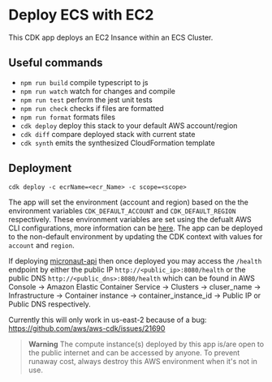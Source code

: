 # Deploy ECS with EC2

This CDK app deploys an EC2 Insance within an ECS Cluster.

## Useful commands

- `npm run build` compile typescript to js
- `npm run watch` watch for changes and compile
- `npm run test` perform the jest unit tests
- `npm run check` checks if files are formatted
- `npm run format` formats files
- `cdk deploy` deploy this stack to your default AWS account/region
- `cdk diff` compare deployed stack with current state
- `cdk synth` emits the synthesized CloudFormation template

## Deployment

`cdk deploy -c ecrName=<ecr_Name> -c scope=<scope>`

The app will set the environment (account and region) based on the the environment variables `CDK_DEFAULT_ACCOUNT` and `CDK_DEFAULT_REGION` respectively. These environment variables are set using the defualt AWS CLI configurations, more information can be [here](https://docs.aws.amazon.com/cdk/v2/guide/environments.html). The app can be deployed to the non-default environment by updating the CDK context with values for `account` and `region`.

If deploying [micronaut-api](../api/README.md) then once deployed you may access the `/health` endpoint by either the public IP `http://<public_ip>:8080/health` or the public DNS `http://<public_dns>:8080/health` which can be found in AWS Console -> Amazon Elastic Container Service -> Clusters -> cluser_name -> Infrastructure -> Container instance -> container_instance_id -> Public IP or Public DNS respectively.

Currently this will only work in us-east-2 because of a bug: https://github.com/aws/aws-cdk/issues/21690

> **Warning** The compute instance(s) deployed by this app is/are open to the public internet and can be accessed by anyone. To prevent runaway cost, always destroy this AWS environment when it's not in use.

